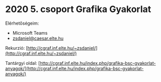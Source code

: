 # 2020 5. csoport Grafika Gyakorlat

Elérhetőségeim:
 * Microsoft Teams
 * zsdaniel@caesar.elte.hu

Rekurzió: [http://cgraf.inf.elte.hu/~zsdaniel/](http://cgraf.inf.elte.hu/~zsdaniel/)

Tantárgyi oldal: [http://cgraf.inf.elte.hu/index.php/grafika-bsc-gyakorlat-anyagok/](http://cgraf.inf.elte.hu/index.php/grafika-bsc-gyakorlat-anyagok/)
